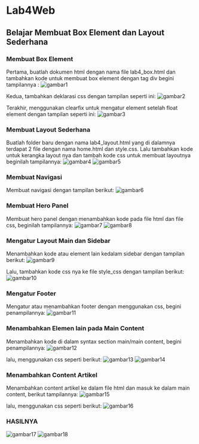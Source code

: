 # Lab4Web

## Belajar Membuat Box Element dan Layout Sederhana

### Membuat Box Element
Pertama, buatlah dokumen html dengan nama file lab4_box.html dan tambahkan kode untuk membuat box element dengan tag div begini tampilannya :
![gambar1](screenshot/ss1.png)

Kedua, tambahkan deklarasi css dengan tampilan seperti ini:
![gambar2](screenshot/ss2.png)

Terakhir, menggunakan clearfix untuk mengatur element setelah float element dengan tampilan seperti ini:
![gambar3](screenshot/ss3.png)

### Membuat Layout Sederhana
Buatlah folder baru dengan nama lab4_layout.html yang di dalamnya terdapat 2 file dengan nama home.html dan style.css. Lalu tambahkan kode untuk kerangka layout nya dan tambah kode css untuk membuat layoutnya beginilah tampilannya:
![gambar4](screenshot/ss4.png)
![gambar5](screenshot/ss5.png)

### Membuat Navigasi
Membuat navigasi dengan tampilan berikut:
![gambar6](screenshot/ss6.png)

### Membuat Hero Panel
Membuat hero panel dengan menambahkan kode pada file html dan file css, beginilah tampilannya:
![gambar7](screenshot/ss7.png)
![gambar8](screenshot/ss8.png)

### Mengatur Layout Main dan Sidebar
Menambahkan kode atau element lain kedalam sidebar dengan tampilan berikut:
![gambar9](screenshot/ss9.png)

Lalu, tambahkan kode css nya ke file style_css dengan tampilan berikut:
![gambar10](screenshot/ss10.png)

### Mengatur Footer
Mengatur atau menambahkan footer dengan menggunakan css, begini penampilannya:
![gambar11](screenshot/ss11.png)

### Menambahkan Elemen lain pada Main Content
Menambahkan kode di dalam syntax section main/main content, begini penampilannya:
![gambar12](screenshot/ss12.png)

lalu, menggunakan css seperti berikut:
![gambar13](screenshot/ss13.png)
![gambar14](screenshot/ss14.png)

### Menambahkan Content Artikel
Menambahkan content artikel ke dalam file html dan masuk ke dalam main content, berikut tampilannya:
![gambar15](screenshot/ss15.png)

lalu, menggunakan css seperti berikut:
![gambar16](screenshot/ss16.png)

### HASILNYA
![gambar17](screenshot/ss17.png)
![gambar18](screenshot/ss18.png)